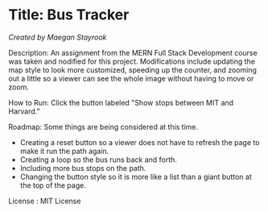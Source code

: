 # Title: Bus Tracker

_Created by Maegan Stayrook_

Description:
An assignment from the MERN Full Stack Development course was taken and nodified for this project. Modifications include updating the map style to look more customized, speeding up the counter, and zooming out a little so a viewer can see the whole image without having to move or zoom.

How to Run:
Click the button labeled "Show stops between MIT and Harvard."

Roadmap:
Some things are being considered at this time.
- Creating a reset button so a viewer does not have to refresh the page to make it run the path again.
- Creating a loop so the bus runs back and forth.
- Including more bus stops on the path.
- Changing the button style so it is more like a list than a giant button at the top of the page. 

License : MIT License

<!---
Typical things inside a README file:
- Name: The name of the project. This name should be a descriptive, specific name for your project and what it does.  
- Description: A description of the project to let people know what the project is for. A list of features could also be added here as a sub-section. 
- Installation: If needed, you could include steps to help people get started with your project.
- Usage: You can include examples of how to use your project in this section and highlight the expected outcomes. 
- Support: You can tell people where to go for help regarding your project (example: email, Twitter, etc.). 
- Roadmap: This section could include any future fixes or improvements you might be planning for your project. 
- License information: For open source projects, you can describe how they’re licensed.  
--->
